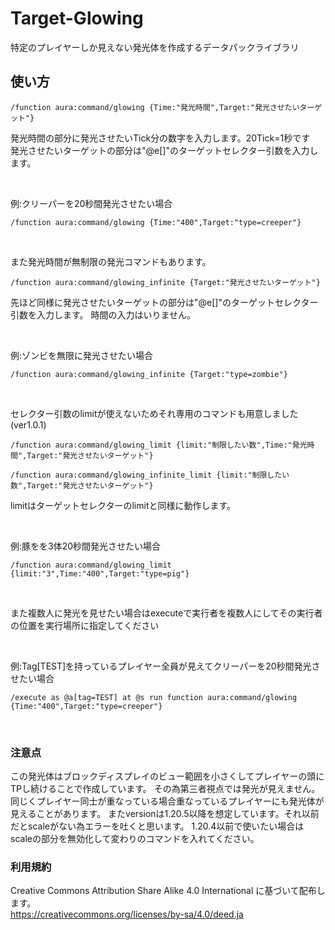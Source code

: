 # Target-Glowing
特定のプレイヤーしか見えない発光体を作成するデータパックライブラリ

## 使い方
```
/function aura:command/glowing {Time:"発光時間",Target:"発光させたいターゲット"}
```
発光時間の部分に発光させたいTick分の数字を入力します。20Tick=1秒です<br>
発光させたいターゲットの部分は"@e[]"のターゲットセレクター引数を入力します。

<br>

例:クリーパーを20秒間発光させたい場合

```
/function aura:command/glowing {Time:"400",Target:"type=creeper"}
```

<br>

また発光時間が無制限の発光コマンドもあります。
```
/function aura:command/glowing_infinite {Target:"発光させたいターゲット"}
```
先ほど同様に発光させたいターゲットの部分は"@e[]"のターゲットセレクター引数を入力します。
時間の入力はいりません。

<br>

例:ゾンビを無限に発光させたい場合

```
/function aura:command/glowing_infinite {Target:"type=zombie"}
```

<br>

セレクター引数のlimitが使えないためそれ専用のコマンドも用意しました(ver1.0.1)
```
/function aura:command/glowing_limit {limit:"制限したい数",Time:"発光時間",Target:"発光させたいターゲット"}
```
```
/function aura:command/glowing_infinite_limit {limit:"制限したい数",Target:"発光させたいターゲット"}
```
limitはターゲットセレクターのlimitと同様に動作します。

<br>

例:豚をを3体20秒間発光させたい場合

```
/function aura:command/glowing_limit {limit:"3",Time:"400",Target:"type=pig"}
```

<br>

また複数人に発光を見せたい場合はexecuteで実行者を複数人にしてその実行者の位置を実行場所に指定してください

<br>

例:Tag[TEST]を持っているプレイヤー全員が見えてクリーパーを20秒間発光させたい場合

```
/execute as @a[tag=TEST] at @s run function aura:command/glowing {Time:"400",Target:"type=creeper"}
```

<br>


### 注意点
この発光体はブロックディスプレイのビュー範囲を小さくしてプレイヤーの頭にTPし続けることで作成しています。
その為第三者視点では発光が見えません。
同じくプレイヤー同士が重なっている場合重なっているプレイヤーにも発光体が見えることがあります。
またversionは1.20.5以降を想定しています。それ以前だとscaleがない為エラーを吐くと思います。
1.20.4以前で使いたい場合はscaleの部分を無効化して変わりのコマンドを入れてください。

### 利用規約
Creative Commons Attribution Share Alike 4.0 International に基づいて配布します。<br>
https://creativecommons.org/licenses/by-sa/4.0/deed.ja

